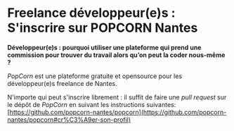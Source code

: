# Freelance développeur(e)s : S'inscrire sur POPCORN Nantes

**Développeur(e)s : pourquoi utiliser une plateforme qui prend une commission pour trouver du travail alors qu’on peut la coder nous-même ?**

_PopCorn_ est une plateforme gratuite et opensource pour les développeur(e)s freelance de Nantes.

N'importe qui peut s'inscrire librement : il suffit de faire une _pull request_ sur le dépôt de _PopCorn_ en suivant les instructions suivantes: [https://github.com/popcorn-nantes/popcorn](https://github.com/popcorn-nantes/popcorn#cr%C3%A9er-son-profil)
